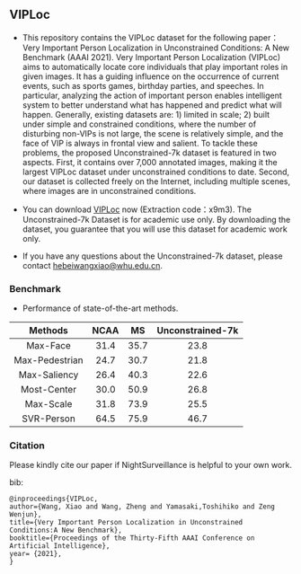 ## VIPLoc

- This repository contains the VIPLoc dataset for the following paper：Very Important Person Localization in Unconstrained Conditions: A New Benchmark (AAAI 2021). Very Important Person Localization (VIPLoc) aims to automatically locate core individuals that play important roles in given images. It has a guiding influence on the occurrence of current events, such as sports games, birthday parties, and speeches. In particular, analyzing the action of important person enables intelligent system to better understand what has happened and predict what will happen. Generally, existing datasets are: 1) limited in scale; 2) built under simple and constrained conditions, where the number of disturbing non-VIPs is not large, the scene is relatively simple, and the face of VIP is always in frontal view and salient. To tackle these problems, the proposed Unconstrained-7k dataset is featured in two aspects. First, it contains over 7,000 annotated images, making it the largest VIPLoc dataset under unconstrained conditions to date. Second, our dataset is collected freely on the Internet, including multiple scenes, where images are in unconstrained conditions.  

- You can download [VIPLoc](https://pan.baidu.com/s/13MzNv7BiarpF3uK9TQ6YDg) now (Extraction code：x9m3). The Unconstrained-7k Dataset is for academic use only. By downloading the dataset, you guarantee that you will use this dataset for academic work only.


- If you have any questions about the Unconstrained-7k dataset, please contact hebeiwangxiao@whu.edu.cn.

### **Benchmark**

- Performance of state-of-the-art methods.

|  Methods   | NCAA  | MS  |Unconstrained-7k|
|  :----:  | :----:  | :----:  | :----:  |
| Max-Face  | 31.4 | 35.7 | 23.8 |
| Max-Pedestrian  | 24.7 | 30.7 | 21.8 |
| Max-Saliency  | 26.4| 40.3 | 22.6 |
| Most-Center  | 30.0 | 50.9 | 26.8 |
| Max-Scale  | 31.8 | 73.9 | 25.5 |
| SVR-Person | 64.5 |75.9 | 46.7 |


### **Citation**
Please kindly cite our paper if NightSurveillance is helpful to your own work.

bib:

    @inproceedings{VIPLoc,
    author={Wang, Xiao and Wang, Zheng and Yamasaki,Toshihiko and Zeng Wenjun},
    title={Very Important Person Localization in Unconstrained Conditions:A New Benchmark}, 
    booktitle={Proceedings of the Thirty-Fifth AAAI Conference on Artificial Intelligence},
    year= {2021},
    }

